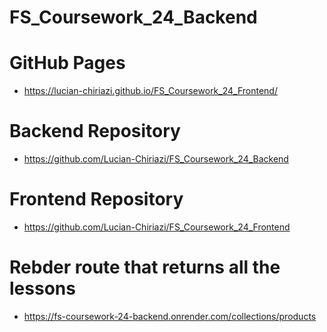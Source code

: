# FS_Coursework_24_Backend

# GitHub Pages

- https://lucian-chiriazi.github.io/FS_Coursework_24_Frontend/

# Backend Repository

- https://github.com/Lucian-Chiriazi/FS_Coursework_24_Backend

# Frontend Repository

- https://github.com/Lucian-Chiriazi/FS_Coursework_24_Frontend

# Rebder route that returns all the lessons

- https://fs-coursework-24-backend.onrender.com/collections/products